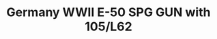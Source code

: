 ---
layout: product
title: "Germany WWII E-50 SPG GUN with 105/L62"
price: "2000" 
desc: "Maketa"
img_path: "/assets/img/UA72053.webp"
brand: "N/A"
available: false
special_offer: false
new: false
soon: false
cat: "010000"
subcat: "013300"
subsubcat: "0N/A"
sifra: "UA72053"
popular: false
spec: false
---
